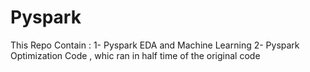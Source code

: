 # Pyspark
This Repo Contain : 
1- Pyspark EDA and Machine Learning 
2- Pyspark Optimization Code , whic ran in half time of the original code
